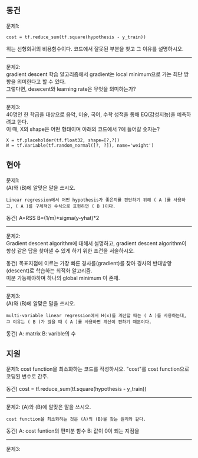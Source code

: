 ## 동건
문제1: 
```
cost = tf.reduce_sum(tf.square(hypothesis - y_train))
````
위는 선형회귀의 비용함수이다. 코드에서 잘못된 부분을 찾고 그 이유를 설명하시오.  

---
문제2:  
gradient descent 학습 알고리즘에서 gradient는 local minimum으로 가는 최단 방향을 의미한다고 할 수 있다.  
그렇다면, desecent와 learning rate은 무엇을 의미하는가?

---
문제3:  
40명인 한 학급을 대상으로 음악, 미술, 국어, 수학 성적을 통해 EQ(감성지능)을 예측하려고 한다.  
이 때, X의 shape은 어떤 형태이며 아래의 코드에서 ?에 들어갈 숫자는?
```
X = tf.placeholder(tf.float32, shape=[?,?])
W = tf.Variable(tf.random_normal([?, ?]), name='weight')
```

## 현아
문제1:  
(A)와 (B)에 알맞은 말을 쓰시오.
```
Linear regression에서 어떤 hypothesis가 좋은지를 판단하기 위해 ( A )를 사용하고, ( A )를 구체적인 수식으로 표현하면 ( B )이다. 
```

동건) A=RSS B=(1/m)*sigma(y-yhat)*2

---
문제2:  
Gradient descent algorithm에 대해서 설명하고, gradient descent algorithm이 항상 같은 답을 찾아낼 수 있게 하기 위한 조건을 서술하시오.  

동건) 목표지점에 이르는 가장 빠른 경사를(gradient)를 찾아 경사의 반대방향(descent)로 학습하는 최적화 알고리즘.  
미분 가능해야하며 하나의 global minimum 이 존재. 

---
문제3:  
(A)와 (B)에 알맞은 말을 쓰시오.
```
multi-variable linear regression에서 H(x)를 계산할 때는 ( A )를 사용하는데, 그 이유는 ( B )가 많을 때 ( A )를 사용하면 계산이 편하기 때문이다.
```

동건) A: matrix B: varible의 수

## 지원
문제1:
cost function을 최소화하는 코드를 작성하시오. "cost"를 cost function으로 코딩된 변수로 간주.

동건) cost = tf.reduce_sum(tf.square(hypothesis - y_train))

---

문제2:
(A)와 (B)에 알맞은 말을 쓰시오.
```
cost function을 최소화하는 것은 (A)의 (B)을 찾는 원리와 같다.
```

동건) A: cost funtion의 편미분 함수 B: 값이 0이 되는 지점을  

---
문제3:

